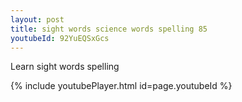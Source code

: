 ```yaml
---
layout: post
title: sight words science words spelling 85
youtubeId: 92YuEQSxGcs
---
```

 
 
Learn sight words spelling
 
 
 
 
{% include youtubePlayer.html id=page.youtubeId %}
 
 
